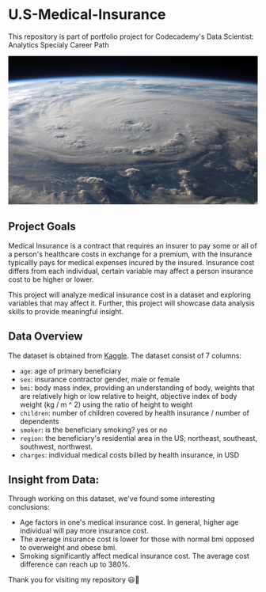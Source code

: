 # U.S-Medical-Insurance

This repository is part of portfolio project for Codecademy's Data Scientist: Analytics Specialy Career Path

<img src="https://github.com/fikrionii/Hurricane-Analysis/blob/main/hurricane_img.jpg" width="550" height="300" />

## Project Goals

Medical Insurance is a contract that requires an insurer to pay some or all of a person's healthcare costs in exchange for a premium, with the insurance typicallly pays for medical expenses incured by the insured. Insurance cost differs from each individual, certain variable may affect a person insurance cost to be higher or lower.

This project will analyze medical insurance cost in a dataset and exploring variables that may affect it. Further, this project will showcase data analysis skills to provide meaningful insight.

## Data Overview

The dataset is obtained from [Kaggle](https://www.kaggle.com/datasets/mirichoi0218/insurance "Kaggle | Medical Cost Personal Dataset"). The dataset consist of 7 columns:

- `age`: age of primary beneficiary
- `sex`: insurance contractor gender, male or female
- `bmi`: body mass index, providing an understanding of body, weights that are relatively high or low relative to height, objective index of body weight (kg / m ^ 2) using the ratio of height to weight
- `children`: number of children covered by health insurance / number of dependents
- `smoker`: is the beneficiary smoking? yes or no
- `region`: the beneficiary's residential area in the US; northeast, southeast, southwest, northwest.
- `charges`: individual medical costs billed by health insurance, in USD

## Insight from Data:
Through working on this dataset, we've found some interesting conclusions:
- Age factors in one's medical insurance cost. In general, higher age individual will pay more insurance cost.
- The average insurance cost is lower for those with normal bmi opposed to overweight and obese bmi.
- Smoking significantly affect medical insurance cost. The average cost difference can reach up to 380%.

Thank you for visiting my repository 😃👏
